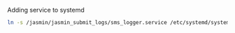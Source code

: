 
Adding service to systemd

```sh
ln -s /jasmin/jasmin_submit_logs/sms_logger.service /etc/systemd/system/
```